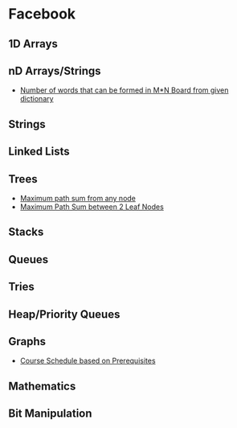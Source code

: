 # Facebook

## 1D Arrays

## nD Arrays/Strings

* [Number of words that can be formed in M\*N Board from given dictionary](../problem-solutions/2d-array-problems/number-of-words-that-can-be-formed-in-m-n-board-from-given-dictionary.md)

## Strings

## Linked Lists

## Trees

* [Maximum path sum from any node](../problem-solutions/tree-problems/maximum-path-sum-from-any-node.md)
* [Maximum Path Sum between 2 Leaf Nodes](../problem-solutions/tree-problems/maximum-path-sum-between-2-leaf-nodes.md)

## Stacks

## Queues

## Tries

## Heap/Priority Queues

## Graphs

* [Course Schedule based on Prerequisites](../problem-solutions/graph-problems/course-schedule-based-on-prerequisites.md)

## Mathematics

## Bit Manipulation





